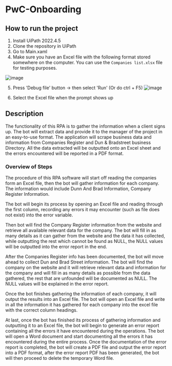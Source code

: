 # PwC-Onboarding

## How to run the project

1) Install UiPath 2022.4.5
2) Clone the repository in UiPath
3) Go to Main.xaml
4) Make sure you have an Excel file with the following format stored somewhere on the computer. You can use the `Companies list.xlsx` file for testing purposes.

![image](https://user-images.githubusercontent.com/24401134/196056489-fc96d7dc-6ab4-4b1a-be6f-9126e201fabf.png)

5) Press 'Debug file' button -> then select 'Run' (Or do ctrl + F5)
![image](https://user-images.githubusercontent.com/24401134/196056460-b36a2c33-d1cf-463b-8e20-cfba6c33c353.png)

6) Select the Excel file when the prompt shows up

## Description

The functionality of this RPA is to gather the information when a client signs up. The bot will extract data and provide it to the manager of the project in an easy-to-use format. The application will scrape business data and information from Companies Register and Dun & Bradstreet business Directory. All the data extracted will be outputted onto an Excel sheet and the errors encountered will be reported in a PDF format.

### Overview of Steps

The procedure of this RPA software will start off reading the companies form an Excel file, then the bot will gather information for each company. The information would include Dunn And Brad Information, Company Register Information.

The bot will begin its process by opening an Excel file and reading through the first column, recording any errors it may encounter (such as file does not exist) into the error variable.

Then bot will find the Company Register information from the website and retrieve all available relevant data for the company. The bot will fill in as many details as it can gather from the website and the data it has collected, while outputting the rest which cannot be found as NULL, the NULL values will be outputted into the error report in the end.

After the Companies Register info has been documented, the bot will move ahead to collect Dun and Brad Street information. The bot will find the company on the website and it will retrieve relevant data and information for the company and will fill in as many details as possible from the data gathered, the rest that are unfounded will be documented as NULL. The NULL values will be explained in the error report.

Once the bot finishes gathering the information of each company, it will output the results into an Excel file. The bot will open an Excel file and write in all the information it has gathered for each company into the excel file with the correct column headings.

At last, once the bot has finished its process of gathering information and outputting it to an Excel file, the bot will begin to generate an error report containing all the errors it have encountered during the operations. The bot will open a Word document and start documenting all the errors it has encountered during the entire process. Once the documentation of the error report is completed, the bot will create a PDF file and output the error report into a PDF format, after the error report PDF has been generated, the bot will then proceed to delete the temporary Word file.
